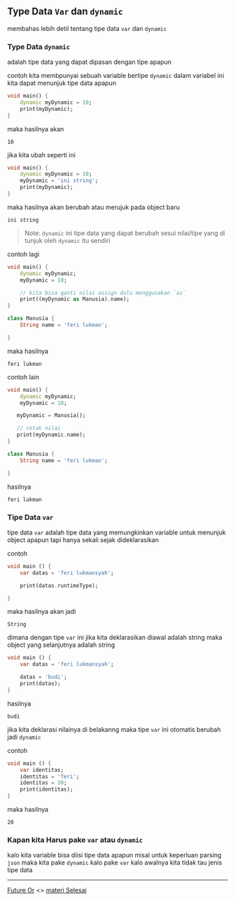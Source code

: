 ## Type Data `Var` dan `dynamic`

membahas lebih detil tentang tipe data `var` dan `dynamic`

### Type Data `dynamic`

adalah tipe data yang dapat dipasan dengan tipe apapun

contoh kita membpunyai sebuah variable bertipe `dynamic` dalam variabel ini kita dapat menunjuk tipe data apapun

```dart
void main() {
    dynamic myDynamic = 10;
    print(myDynamic);
}
```

maka hasilnya akan 

```
10
```

jika kita ubah seperti ini

```dart
void main() {
    dynamic myDynamic = 10;
    myDynamic = 'ini string';
    print(myDynamic);
}

```

maka hasilnya akan berubah atau merujuk pada object baru

```
ini string
```

> Note: `dynamic` ini tipe data yang dapat berubah sesui nilai/tipe yang di tunjuk oleh `dynamic` itu sendiri

contoh lagi

```dart
void main() {
    dynamic myDynamic;
    myDynamic = 10;

    // kita bisa ganti nilai assign dulu menggunakan `as`
    print((myDynamic as Manusia).name);
}

class Manusia {
    String name = 'feri lukman';

}
```

maka hasilnya

```
feri lukman
```

contoh lain

```dart
void main() {
    dynamic myDynamic;
    myDynamic = 10;

   myDynamic = Manusia();

   // cetak nilai
   print(myDynamic.name);
}

class Manusia {
    String name = 'feri lukman';

}
```

hasilnya

```
feri lukman
```

### Tipe Data `var`

tipe data `var` adalah tipe data yang memungkinkan variable untuk menunjuk object apapun tapi hanya sekali sejak dideklarasikan

contoh

```dart
void main () {
    var datas = 'feri lukmansyah';

    print(datas.runtimeType);

}
```

maka hasilnya akan jadi


```
String
```

dimana dengan tipe `var` ini jika kita deklarasikan diawal adalah string maka object yang selanjutnya adalah string


```dart
void main () {
    var datas = 'feri lukmansyah';

    datas = 'budi';
    print(datas);
}
```

hasilnya

```
budi
```

jika kita deklarasi nilainya di belakanng maka tipe `var` ini otomatis berubah jadi `dynamic`

contoh

```dart
void main () {
    var identitas;
    identitas = 'feri';
    identitas = 20;
    print(identitas);
}
```

maka hasilnya

```
20
```

### Kapan kita Harus pake `var` atau `dynamic`

kalo kita variable bisa diisi tipe data apapun misal untuk keperluan parsing `json`
maka kita pake `dynamic`
kalo pake `var` kalo awalnya kita tidak tau jenis tipe data

---

[Future Or](../furure_or/README.md) <> [materi Selesai]()